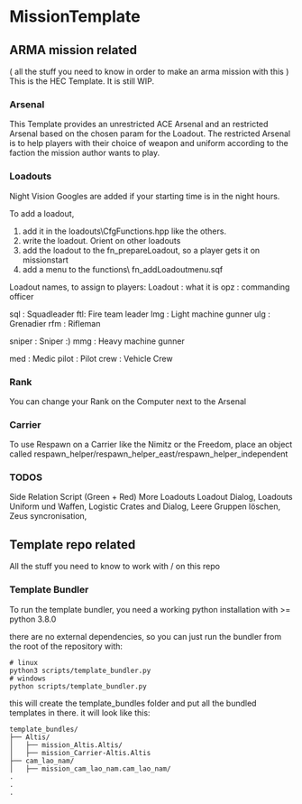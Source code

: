 # MissionTemplate

## ARMA mission related
( all the stuff you need to know in order to make an arma mission with this )
This is the HEC Template. It is still WIP.


### Arsenal
This Template provides an unrestricted ACE Arsenal and an restricted Arsenal based on the chosen param for the Loadout.
The restricted Arsenal is to help players with their choice of weapon and uniform according to the faction the mission author wants to play.

### Loadouts 
Night Vision Googles are added if your starting time is in the night hours.

To add a loadout, 
1. add it in the loadouts\CfgFunctions.hpp like the others. 
2. write the loadout. Orient on other loadouts
3. add the loadout to the fn_prepareLoadout, so a player gets it on missionstart
4. add a menu to the functions\ fn_addLoadoutmenu.sqf

Loadout names, to assign to players:
Loadout : what it is
opz : commanding officer

sql : Squadleader
ftl: Fire team leader
lmg : Light machine gunner
ulg : Grenadier
rfm : Rifleman

sniper : Sniper :)
mmg : Heavy machine gunner

med : Medic 
pilot : Pilot
crew : Vehicle Crew

### Rank
You can change your Rank on the Computer next to the Arsenal


### Carrier
To use Respawn on a Carrier like the Nimitz or the Freedom, place an object called respawn_helper/respawn_helper_east/respawn_helper_independent


### TODOS
Side Relation Script (Green + Red)
More Loadouts
Loadout Dialog,
Loadouts Uniform und Waffen,
Logistic Crates and Dialog,
Leere Gruppen löschen,
Zeus syncronisation,


## Template repo related

All the stuff you need to know to work with / on this repo

### Template Bundler

To run the template bundler, you need a working python installation with >= python 3.8.0

there are no external dependencies, so you can just run the bundler from the root of the repository with:

```shell
# linux
python3 scripts/template_bundler.py
# windows
python scripts/template_bundler.py
```

this will create the template_bundles folder and put all the bundled templates in there.
it will look like this:
````
template_bundles/
├── Altis/
│   ├── mission_Altis.Altis/
│   ├── mission_Carrier-Altis.Altis
├── cam_lao_nam/
│   ├── mission_cam_lao_nam.cam_lao_nam/
.
.
.
````
